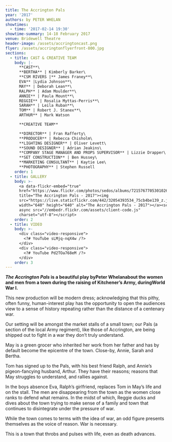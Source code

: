 ```yaml
---
title: The Accrington Pals
year: '2017'
authors: by PETER WHELAN
showtimes:
  - time: '2017-02-14 19:30'
showtime-summary: 14-18 February 2017
venue: Bridewell Theatre
header-image: /assets/accringtoncast.png
flyer: /assets/accringtonflyerfront-800.jpg
sections:
  - title: CAST & CREATIVE TEAM
    body: |-
      **CAST**\
      **BERTHA** | Kimberly Barker\
      **CSM RIVERS |** James Franey**\
      EVA** |Lydia Johnson**\
      MAY** | Deborah Lean**\
      RALPH** | Adam Moulder**\
      ANNIE** | Paula Mount**\
      REGGIE** | Rosalia Myttas-Perris**\
      SARAH** | Leila Ruban**\
      TOM** | Robert J. Stanex**\
      ARTHUR** | Mark Watson

      **CREATIVE TEAM**

      **DIRECTOR** | Fran Rafferty\
      **PRODUCER** | Rebecca Chisholm\
      **LIGHTING DESIGNER** | Oliver Levett\
      **SOUND DESIGNER** | Adrian Jeakins\
      **COMPANY STAGE MANAGER AND PROPS SUPERVISOR** | Lizzie Drapper\
      **SET CONSTRUCTION** | Ben Hussey\
      **MARKETING CONSULTANT** | Kaytie Lee\
      **PHOTOGRAPHY** | Stephen Russell
    order: 1
  - title: GALLERY
    body: >-
      <a data-flickr-embed="true"
      href="https://www.flickr.com/photos/sedos/albums/72157677053010262"
      title="The Accrington Pals - 2017"><img
      src="https://live.staticflickr.com/442/32054393534_75cb4be139_z.jpg"
      width="640" height="640" alt="The Accrington Pals - 2017"></a><script
      async src="//embedr.flickr.com/assets/client-code.js"
      charset="utf-8"></script>
    order: 2
  - title: VIDEO
    body: >-
      <div class="video-responsive">
        <?# YouTube sLMjq-nqX4w /?>
      </div>
      <div class="video-responsive">
        <?# YouTube Pd2TOa768eM /?>
      </div>      
    order: 3
---
```

***The Accrington Pals* is a beautiful play byPeter Whelanabout the women and men from a town during the raising of Kitchener’s Army, duringWorld War I.**

This new production will be modern dress; acknowledging that this pithy, often funny, human-interest play has the opportunity to open the audiences view to a sense of history repeating rather than the distance of a centenary war.

Our setting will be amongst the market stalls of a small town; our Pals (a section of the local Army regiment), like those of Accrington, are being shipped out to fight in a war they don’t truly understand.

May is a green grocer who inherited her work from her father and has by default become the epicentre of the town. Close-by, Annie, Sarah and Bertha.

Tom has signed up to the Pals, with his best friend Ralph, and Annie’s pigeon-fancying husband, Arthur. They have their reasons; reasons that May struggles to understand, and rallies against.

In the boys absence Eva, Ralph’s girlfriend, replaces Tom in May’s life and on the stall. The men are disappearing from the town as the women close ranks to defend what remains. In the midst of which, Reggie ducks and dives about the town trying to make sense of a family and town that continues to disintegrate under the pressure of war.

While the town comes to terms with the idea of war, an odd figure presents themselves as the voice of reason. War is necessary.

This is a town that throbs and pulses with life, even as death advances.